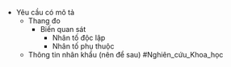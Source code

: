 + Yêu cầu có mô tả
	+ Thang đo
		+ Biến quan sát
			+ Nhân tố độc lập
			+ Nhân tố phụ thuộc
	+ Thông tin nhân khẩu (nên để sau)
#Nghiên_cứu_Khoa_học 
